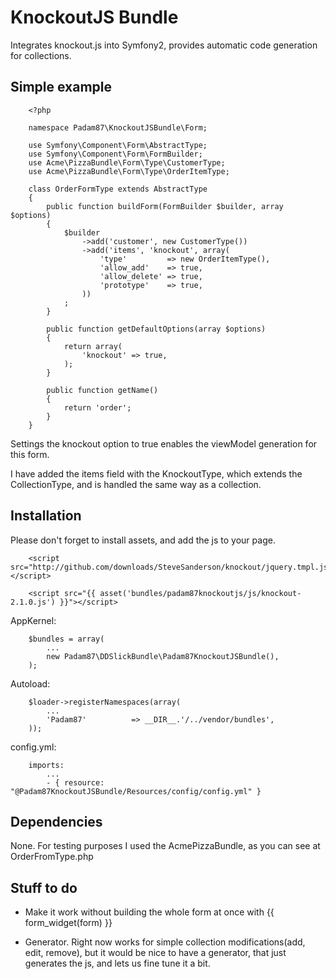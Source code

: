 # KnockoutJS Bundle #

Integrates knockout.js into Symfony2, provides automatic code generation for collections.

## Simple example ##

		<?php
		
		namespace Padam87\KnockoutJSBundle\Form;
		
		use Symfony\Component\Form\AbstractType;
		use Symfony\Component\Form\FormBuilder;
		use Acme\PizzaBundle\Form\Type\CustomerType;
		use Acme\PizzaBundle\Form\Type\OrderItemType;
		
		class OrderFormType extends AbstractType
		{
		    public function buildForm(FormBuilder $builder, array $options)
		    {
		        $builder
		            ->add('customer', new CustomerType())
		            ->add('items', 'knockout', array(
		                'type'         => new OrderItemType(),
		                'allow_add'    => true,
		                'allow_delete' => true,
		                'prototype'    => true,
		            ))
		        ;
		    }
			
			public function getDefaultOptions(array $options)
			{
				return array(
					'knockout' => true,
				);
			}
		
		    public function getName()
		    {
		        return 'order';
		    }
		}

Settings the knockout option to true enables the viewModel generation for this form.

I have added the items field with the KnockoutType, which extends the CollectionType, and is handled the same way as a collection.

## Installation

Please don't forget to install assets, and add the js to your page.

        <script src="http://github.com/downloads/SteveSanderson/knockout/jquery.tmpl.js"></script>

        <script src="{{ asset('bundles/padam87knockoutjs/js/knockout-2.1.0.js') }}"></script>

AppKernel:

        $bundles = array(
			...
            new Padam87\DDSlickBundle\Padam87KnockoutJSBundle(),
        );

Autoload:

		$loader->registerNamespaces(array(
		    ...
		    'Padam87'          => __DIR__.'/../vendor/bundles',
		));

config.yml:

		imports:
		    ...
		    - { resource: "@Padam87KnockoutJSBundle/Resources/config/config.yml" }

## Dependencies

None. For testing purposes I used the AcmePizzaBundle, as you can see at OrderFromType.php

## Stuff to do

- Make it work without building the whole form at once with {{ form_widget(form) }}

- Generator. Right now works for simple collection modifications(add, edit, remove), but it would be nice to have a generator, that just generates the js, and lets us fine tune it a bit.

